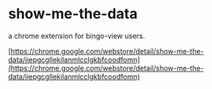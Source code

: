 show-me-the-data
================

a chrome extension for bingo-view users.

[https://chrome.google.com/webstore/detail/show-me-the-data/iiepgcgllekilanmlcclgkbfcoodfomn](https://chrome.google.com/webstore/detail/show-me-the-data/iiepgcgllekilanmlcclgkbfcoodfomn)
